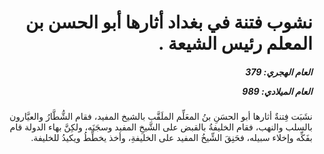 <h1 dir="rtl">نشوب فتنة في بغداد أثارها أبو الحسن بن المعلم رئيس الشيعة .</h1>

<h5 dir="rtl">العام الهجري:  379

العام الميلادي: 989

</h5>

<p dir="rtl">نشَبَت فِتنةٌ أثارها أبو الحسَنِ بنُ المعَلِّم الملَقَّب بالشيخ المفيد، فقام الشُّطَّارُ والعيَّارون بالسلب والنهب، فقام الخليفةُ بالقبض على الشَّيخِ المفيد وسجَنَه، ولكِنَّ بهاء الدولة قام بفَكِّه وإخلاء سبيله، فحَنِقَ الشِّيخُ المفيد على الخليفةِ، وأخذ يخطِّطُ ويكيدُ للخليفة.</p></br>
